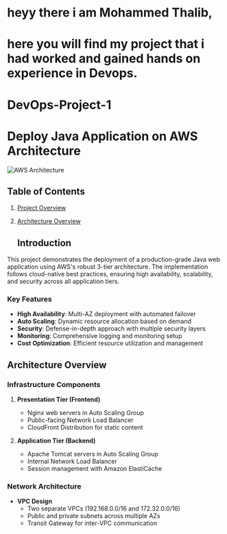 # heyy there i am Mohammed Thalib,

#  here you will find my project that i had worked and gained hands on experience in Devops.
    
#                                                                         DevOps-Project-1
#                                                            Deploy Java Application on AWS Architecture

![AWS Architecture](https://imgur.com/b9iHwVc.png)

## Table of Contents

1. [Project Overview](#project-overview)
2. [Architecture Overview](#architecture-overview)

   ## Introduction

This project demonstrates the deployment of a production-grade Java web application using AWS's robust 3-tier architecture. The implementation follows cloud-native best practices, ensuring high availability, scalability, and security across all application tiers.

### Key Features

- **High Availability**: Multi-AZ deployment with automated failover
- **Auto Scaling**: Dynamic resource allocation based on demand
- **Security**: Defense-in-depth approach with multiple security layers
- **Monitoring**: Comprehensive logging and monitoring setup
- **Cost Optimization**: Efficient resource utilization and management

## Architecture Overview

### Infrastructure Components

1. **Presentation Tier (Frontend)**
   - Nginx web servers in Auto Scaling Group
   - Public-facing Network Load Balancer
   - CloudFront Distribution for static content

2. **Application Tier (Backend)**
   - Apache Tomcat servers in Auto Scaling Group
   - Internal Network Load Balancer
   - Session management with Amazon ElastiCache

### Network Architecture

- **VPC Design**
  - Two separate VPCs (192.168.0.0/16 and 172.32.0.0/16)
  - Public and private subnets across multiple AZs
  - Transit Gateway for inter-VPC communication
